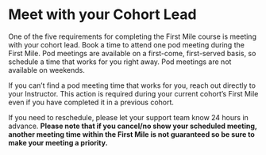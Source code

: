 # Meet with your Cohort Lead

One of the five requirements for completing the First Mile course is meeting with
your cohort lead. Book a time to attend one pod meeting during the First Mile. Pod
meetings are available on a first-come, first-served basis, so schedule a time that
works for you right away. Pod meetings are not available on weekends.

If you can’t find a pod meeting time that works for you, reach out directly to your
Instructor. This action is required during your current cohort’s First Mile even if
you have completed it in a previous cohort.

If you need to reschedule, please let your support team know 24 hours in advance.
**Please note that if you cancel/no show your scheduled meeting, another meeting time
within the First Mile is not guaranteed so be sure to make your meeting a priority.**
